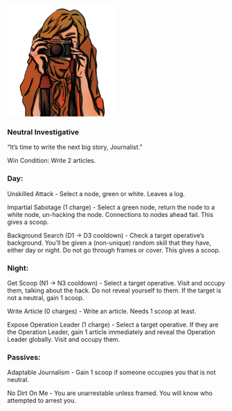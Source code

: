 ![journalist.png](Images/journalist.png)

### **Neutral Investigative**

“It’s time to write the next big story, Journalist.”

Win Condition: Write 2 articles.

### **Day:**

Unskilled Attack - Select a node, green or white. Leaves a log.

Impartial Sabotage (1 charge) - Select a green node, return the node to a white node, un-hacking the node. Connections to nodes ahead fail. This gives a scoop.

Background Search (D1 -> D3 cooldown) - Check a target operative’s background. You’ll be given a (non-unique) random skill that they have, either day or night. Do not go through frames or cover. This gives a scoop.

### **Night:**

Get Scoop (N1 -> N3 cooldown) - Select a target operative. Visit and occupy them, talking about the hack. Do not reveal yourself to them. If the target is not a neutral, gain 1 scoop.

Write Article (0 charges) - Write an article. Needs 1 scoop at least.

Expose Operation Leader (1 charge) - Select a target operative. If they are the Operation Leader, gain 1 article immediately and reveal the Operation Leader globally. Visit and occupy them.

### **Passives:**

Adaptable Journalism - Gain 1 scoop if someone occupies you that is not neutral.

No Dirt On Me - You are unarrestable unless framed. You will know who attempted to arrest you.